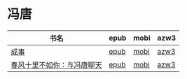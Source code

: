 # 冯唐

| 书名 | epub | mobi | azw3 |
| --- | --- | --- | --- |
| [成事](http://ct.dalanmei.com/f/31084289-571776589-c13584) | [epub](http://ct.dalanmei.com/f/31084289-571776589-c13584) | [mobi](http://ct.dalanmei.com/f/31084289-571512248-83eed9) | [azw3](http://ct.dalanmei.com/f/31084289-571922267-e34466) |
| [春风十里不如你：与冯唐聊天](None) | [epub](None) | [mobi](None) | [azw3](None) |

